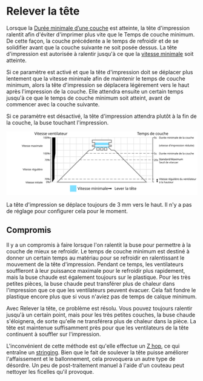 Relever la tête
====
Lorsque la [Durée minimale d’une couche](cool_min_layer_time.md) est atteinte, la tête d'impression ralentit afin d'éviter d'imprimer plus vite que le Temps de couche minimum. De cette façon, la couche précédente a le temps de refroidir et de se solidifier avant que la couche suivante ne soit posée dessus. La tête d'impression est autorisée à ralentir jusqu'à ce que la [vitesse minimale](cool_min_speed.md) soit atteinte.

Si ce paramètre est activé et que la tête d'impression doit se déplacer plus lentement que la vitesse minimale afin de maintenir le temps de couche minimum, alors la tête d'impression se déplacera légèrement vers le haut après l'impression de la couche. Elle attendra ensuite un certain temps jusqu'à ce que le temps de couche minimum soit atteint, avant de commencer avec la couche suivante.

Si ce paramètre est désactivé, la tête d'impression attendra plutôt à la fin de la couche, la buse touchant l'impression.

![Lorsque le temps de couche minimum est atteint, la tête peut se soulever](../images/cool_fan_speed_fr.svg)

La tête d'impression se déplace toujours de 3 mm vers le haut. Il n'y a pas de réglage pour configurer cela pour le moment.

Compromis
----
Il y a un compromis à faire lorsque l'on ralentit la buse pour permettre à la couche de mieux se refroidir. Le temps de couche minimum est destiné à donner un certain temps au matériau pour se refroidir en ralentissant le mouvement de la tête d'impression. Pendant ce temps, les ventilateurs souffleront à leur puissance maximale pour le refroidir plus rapidement, mais la buse chaude est également toujours sur le plastique. Pour les très petites pièces, la buse chaude peut transférer plus de chaleur dans l'impression que ce que les ventilateurs peuvent évacuer. Cela fait fondre le plastique encore plus que si vous n'aviez pas de temps de calque minimum.

Avec Relever la tête, ce problème est résolu. Vous pouvez toujours ralentir jusqu'à un certain point, mais pour les très petites couches, la buse chaude s'éloignera, de sorte qu'elle ne transférera plus de chaleur dans la pièce. La tête est maintenue suffisamment près pour que les ventilateurs de la tête continuent à souffler sur l'impression.

L'inconvénient de cette méthode est qu'elle effectue un [Z hop](../travel/retraction_hop.md), ce qui entraîne un [stringing](../troubleshooting/stringing.md). Bien que le fait de soulever la tête puisse améliorer l'affaissement et le ballonnement, cela provoquera un autre type de désordre. Un peu de post-traitement manuel à l'aide d'un couteau peut nettoyer les ficelles qu'il provoque.
